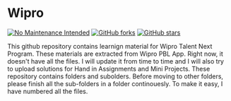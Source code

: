 # Wipro
[![No Maintenance Intended](http://unmaintained.tech/badge.svg)](http://unmaintained.tech/)    [![GitHub forks](https://img.shields.io/github/forks/pradipthapa7374/wipro?style=social)](https://github.com/pradipthapa7374/wipro/network)    [![GitHub stars](https://img.shields.io/github/stars/pradipthapa7374/wipro?style=social)](https://github.com/pradipthapa7374/wipro)

This github repository contains learnign material for Wipro Talent Next Program. These materials are extracted from Wipro PBL App. Right now, it doesn't have all the files. I will update it from time to time and I will also try to upload solutions for Hand in Assignments and Mini Projects.
These repository contains folders and subolders. Before moving to other folders, please finish all the sub-folders in a folder continouesly. To make it easy, I have numbered all the files. 
